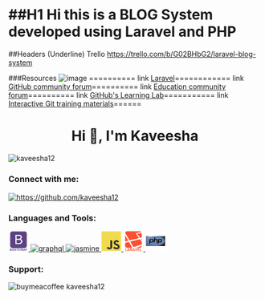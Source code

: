 
##H1 Hi this is a BLOG System developed using Laravel and PHP
========================================================
##Headers (Underline)
Trello 
https://trello.com/b/G02BHbG2/laravel-blog-system
                                                                

###Resources
![image](https://user-images.githubusercontent.com/59313302/133083185-dd3c7bf9-2e8c-453c-8d46-bf07ead42888.png) ==========
link [Laravel](https://laravel.com/ "Laravel")============
link [GitHub community forum](https://github.community/ "GitHub community forum")==========
link [Education community forum](https://education.github.community/ "Education community forum")========== 
link [GitHub's Learning Lab](https://lab.github.com/  "GitHub's Learning Lab")===========
link [Interactive Git training materials](https://githubtraining.github.io/training-manual/#/01_getting_ready_for_class "Interactive Git training materials")======







<h1 align="center">Hi 👋, I'm Kaveesha</h1>
<p align="left"> <img src="https://komarev.com/ghpvc/?username=kaveesha12&label=Profile%20views&color=0e75b6&style=flat" alt="kaveesha12" /> </p>

<h3 align="left">Connect with me:</h3>
<p align="left">
<a href="/https://github.com/kaveesha12" target="blank"><img align="center" src="https://raw.githubusercontent.com/rahuldkjain/github-profile-readme-generator/master/src/images/icons/Social/rss.svg" alt="https://github.com/kaveesha12" height="30" width="40" /></a>
</p>

<h3 align="left">Languages and Tools:</h3>
<p align="left"> <a href="https://getbootstrap.com" target="_blank"> <img src="https://raw.githubusercontent.com/devicons/devicon/master/icons/bootstrap/bootstrap-plain-wordmark.svg" alt="bootstrap" width="40" height="40"/> </a> <a href="https://graphql.org" target="_blank"> <img src="https://www.vectorlogo.zone/logos/graphql/graphql-icon.svg" alt="graphql" width="40" height="40"/> </a> <a href="https://jasmine.github.io/" target="_blank"> <img src="https://www.vectorlogo.zone/logos/jasmine/jasmine-icon.svg" alt="jasmine" width="40" height="40"/> </a> <a href="https://developer.mozilla.org/en-US/docs/Web/JavaScript" target="_blank"> <img src="https://raw.githubusercontent.com/devicons/devicon/master/icons/javascript/javascript-original.svg" alt="javascript" width="40" height="40"/> </a> <a href="https://laravel.com/" target="_blank"> <img src="https://raw.githubusercontent.com/devicons/devicon/master/icons/laravel/laravel-plain-wordmark.svg" alt="laravel" width="40" height="40"/> </a> <a href="https://www.php.net" target="_blank"> <img src="https://raw.githubusercontent.com/devicons/devicon/master/icons/php/php-original.svg" alt="php" width="40" height="40"/> </a> </p>

<h3 align="left">Support:</h3>
<p><a href="https://www.buymeacoffee.com/buymeacoffee kaveesha12"> <img align="left" src="https://cdn.buymeacoffee.com/buttons/v2/default-yellow.png" height="50" width="210" alt="buymeacoffee kaveesha12" /></a></p><br><br>

